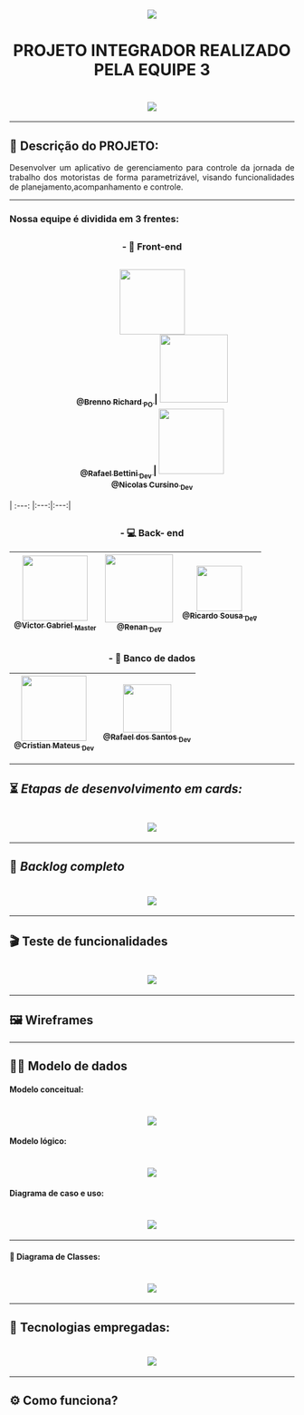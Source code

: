  ## <h1 align="center"> ![](https://github.com/DevSlim001/PI_2020.2/blob/master/logotipocomum.jpg) </h1> 
# <h1 align="center"> PROJETO INTEGRADOR REALIZADO PELA EQUIPE 3 </h1> 
## <h1 align="center">  <img src="https://img.shields.io/static/v1?label=Finished-project&message=Made-in-2020&color=blue&style=for-the-badge&logo=REACT"/> </h1> 

--------------------------------------------------------------------------------------------------------------------

## :dna: Descrição do PROJETO: 

<p align="justify"> Desenvolver um aplicativo de gerenciamento para controle da jornada de trabalho dos motoristas de forma parametrizável, visando funcionalidades de planejamento,acompanhamento e controle.</p>
 
--------------------------------------------------------------------------------------------------------------------

### Nossa equipe é dividida em 3 frentes:


## <h3 align="center"> -  :art: **Front-end** </h3> 


 ## <h3 align="center"> [<img src="https://github.com/DevSlim001/PI_2020.2/blob/master/assets/Brenno.jpeg" width=115 > <br> <sub> @Brenno Richard <sub> PO </sub>](https://github.com/brennorichard)| [<img src="https://github.com/DevSlim001/PI_2020.2/blob/master/assets/Rafael_bettini.jpeg" width=120 > <br> <sub> @Rafael Bettini <sub> Dev </sub>](https://github.com/Rafael-BD) | [<img src="https://github.com/DevSlim001/PI_2020.2/blob/master/assets/Nicolas.jpeg" width=115 > <br> <sub> @Nicolas Cursino <sub> Dev </sub>](https://github.com/Rafael-BD) 
 | :---: |:---:|:---:| </h3> 

## <h3 align="center"> - :computer: **Back- end**  </h3>   

[<img src="https://github.com/DevSlim001/PI_2020.2/blob/master/assets/Victor.jpeg" width=115 > <br> <sub> @Victor Gabriel <sub> Master </sub>](https://github.com/VGabrielMelo) | [<img src="https://github.com/DevSlim001/PI_2020.2/blob/master/assets/renan.jpeg" width=120 > <br> <sub> @Renan <sub> Dev </sub>](https://github.com/medrenan) | [<img src="https://github.com/DevSlim001/PI_2020.2/blob/master/assets/ricardo.jpeg" width=80 > <br> <sub> @Ricardo Sousa <sub> Dev </sub>](https://github.com/RicardoSousaPaiva) 
| :---: |:---:| :---:|

## <h3 align="center">  - :floppy_disk: **Banco de dados** </h3>   

[<img src="https://github.com/DevSlim001/PI_2020.2/blob/master/assets/Cristian.jpeg" width=115 > <br> <sub> @Cristian Mateus <sub> Dev </sub>](https://github.com/CristianMateusTB) | [<img src="https://github.com/DevSlim001/PI_2020.2/blob/master/assets/rafael_santos.jpeg" width=85 > <br> <sub> @Rafael dos Santos <sub> Dev </sub>](https://github.com/rafaeldossper)
| :---: |:---:| 
 


--------------------------------------------------------------------------------------------------------------------

## :hourglass_flowing_sand: **_Etapas de desenvolvimento em cards:_**

## <h1 align="center"> ![](https://github.com/DevSlim001/PI_2020.2/blob/master/assets/card_geral1.png) </h1> 

--------------------------------------------------------------------------------------------------------------------

## :bookmark: **_Backlog completo_**

## <h1 align="center"> ![](https://github.com/DevSlim001/PI_2020.2/blob/master/assets/Product_Backlog_total_3.png) </h1> 

--------------------------------------------------------------------------------------------------------------------

## :clapper: **Teste de funcionalidades**

## <h1 align="center"> ![](https://github.com/DevSlim001/PI_2020.2/blob/master/assets/testes_funcionalidades3_1.png) </h1>


--------------------------------------------------------------------------------------------------------------------
## :framed_picture: Wireframes 


--------------------------------------------------------------------------------------------------------------------
## :man_technologist: Modelo de dados

#### Modelo conceitual:

## <h1 align="center"> ![](https://github.com/DevSlim001/PI_2020.2/blob/master/assets/mc_sprint3.jpg) </h1> 


#### Modelo lógico:

## <h1 align="center"> ![](https://github.com/DevSlim001/PI_2020.2/blob/master/assets/ml_sprint3.png) </h1> 

#### Diagrama de caso e uso:

## <h1 align="center"> ![](https://github.com/DevSlim001/PI_2020.2/blob/master/assets/DiagramaMCU.png) </h1> 

--------------------------------------------------------------------------------------------------------------------

#### :tea: Diagrama de Classes:

## <h1 align="center"> ![](https://github.com/DevSlim001/PI_2020.2/blob/sprint2/diagramaclasses.png) </h1> 

--------------------------------------------------------------------------------------------------------------------

## :rocket: Tecnologias empregadas:
 
## <h1 align="center"> ![](https://github.com/DevSlim001/PI_2020.2/blob/master/tecnology.png) </h1> 


--------------------------------------------------------------------------------------------------------------------

## :gear: Como funciona?





